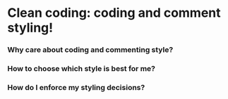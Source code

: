 # Clean coding: coding and comment styling!

### Why care about coding and commenting style?

### How to choose which style is best for me?

### How do I enforce my styling decisions?
